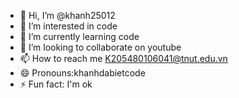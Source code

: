 - 👋 Hi, I’m @khanh25012
- 👀 I’m interested in code
- 🌱 I’m currently learning code
- 💞️ I’m looking to collaborate on youtube
- 📫 How to reach me K205480106041@tnut.edu.vn
- 😄 Pronouns:khanhdabietcode
- ⚡ Fun fact: I'm ok

<!---
khanh25012/khanh25012 is a ✨ special ✨ repository because its `README.md` (this file) appears on your GitHub profile.
You can click the Preview link to take a look at your changes.
--->

